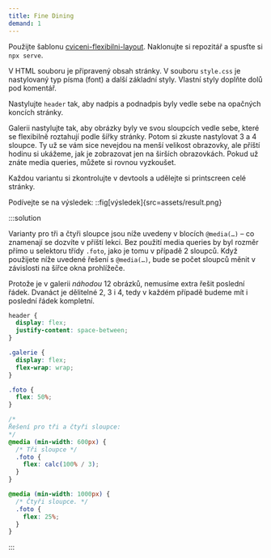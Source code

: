```yaml
---
title: Fine Dining
demand: 1
---
```


Použijte šablonu [cviceni-flexibilni-layout](https://github.com/Czechitas-podklady-WEB/cviceni-flexibilni-layout).
Naklonujte si repozitář a spusťte si `npx serve`.

V HTML souboru je připravený obsah stránky. V souboru `style.css` je nastylovaný typ písma (font) a další základní styly. Vlastní styly doplňte dolů pod komentář.

Nastylujte `header` tak, aby nadpis a podnadpis byly vedle sebe na opačných koncích stránky.

Galerii nastylujte tak, aby obrázky byly ve svou sloupcích vedle sebe, které se flexibilně roztahují podle šířky stránky. Potom si zkuste nastylovat 3 a 4 sloupce. Ty už se vám sice nevejdou na menší velikost obrazovky, ale příští hodinu si ukážeme, jak je zobrazovat jen na širších obrazovkách. Pokud už znáte media queries, můžete si rovnou vyzkoušet.

Každou variantu si zkontrolujte v devtools a udělejte si printscreen celé stránky.

Podívejte se na výsledek:
::fig[výsledek]{src=assets/result.png}

:::solution

Varianty pro tři a čtyři sloupce jsou níže uvedeny v blocích `@media(…)` – co znamenají se dozvíte v příští lekci.
Bez použití media queries by byl rozměr přímo u selektoru třídy `.foto`, jako je tomu v případě 2 sloupců.
Když použijete níže uvedené řešení s `@media(…)`, bude se počet sloupců měnit v závislosti na šířce okna prohlížeče.

Protože je v galerii _náhodou_ 12 obrázků, nemusíme extra řešit poslední řádek.
Dvanáct je dělitelné 2, 3 i 4, tedy v každém případě budeme mít i poslední řádek kompletní.

```css
header {
  display: flex;
  justify-content: space-between;
}

.galerie {
  display: flex;
  flex-wrap: wrap;
}

.foto {
  flex: 50%;
}

/*
Řešení pro tři a čtyři sloupce:
*/
@media (min-width: 600px) {
  /* Tři sloupce */
  .foto {
    flex: calc(100% / 3);
  }
}

@media (min-width: 1000px) {
  /* Čtyři sloupce. */
  .foto {
    flex: 25%;
  }
}
```

:::

